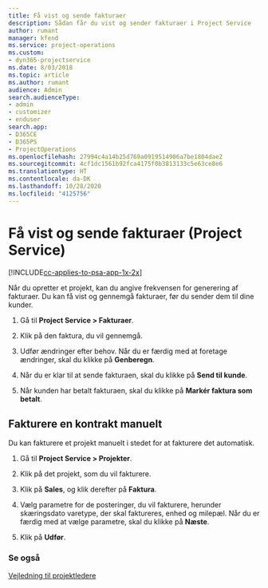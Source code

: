 ```yaml
---
title: Få vist og sende fakturaer
description: Sådan får du vist og sender fakturaer i Project Service
author: rumant
manager: kfend
ms.service: project-operations
ms.custom:
- dyn365-projectservice
ms.date: 8/03/2018
ms.topic: article
ms.author: rumant
audience: Admin
search.audienceType:
- admin
- customizer
- enduser
search.app:
- D365CE
- D365PS
- ProjectOperations
ms.openlocfilehash: 27994c4a14b25d769a0919514906a7be1804dae2
ms.sourcegitcommit: 4cf1dc1561b92fca4175f0b3813133c5e63ce8e6
ms.translationtype: HT
ms.contentlocale: da-DK
ms.lasthandoff: 10/28/2020
ms.locfileid: "4125756"
---
```

# <a name="view-and-send-invoices-project-service"></a>Få vist og sende fakturaer (Project Service)

[!INCLUDE[cc-applies-to-psa-app-1x-2x](../includes/cc-applies-to-psa-app-1x-2x.md)]

Når du opretter et projekt, kan du angive frekvensen for generering af fakturaer. Du kan få vist og gennemgå fakturaer, før du sender dem til dine kunder.  
  
1.  Gå til **Project Service > Fakturaer**.  
  
2.  Klik på den faktura, du vil gennemgå.  
  
3.  Udfør ændringer efter behov. Når du er færdig med at foretage ændringer, skal du klikke på **Genberegn**.  
  
4.  Når du er klar til at sende fakturaen, skal du klikke på **Send til kunde**.  
  
5.  Når kunden har betalt fakturaen, skal du klikke på **Markér faktura som betalt**.  
  
## <a name="manually-invoice-a-contract"></a>Fakturere en kontrakt manuelt  
 Du kan fakturere et projekt manuelt i stedet for at fakturere det automatisk.  
  
1.  Gå til **Project Service > Projekter**.  
  
2.  Klik på det projekt, som du vil fakturere.  
  
3.  Klik på **Sales**, og klik derefter på **Faktura**.  
  
4.  Vælg parametre for de posteringer, du vil fakturere, herunder skæringsdato varetype, der skal faktureres, enhed og milepæl. Når du er færdig med at vælge parametre, skal du klikke på **Næste**.  
  
5.  Klik på **Udfør**.  
  
### <a name="see-also"></a>Se også  
 [Vejledning til projektledere](../psa/project-manager-guide.md)
